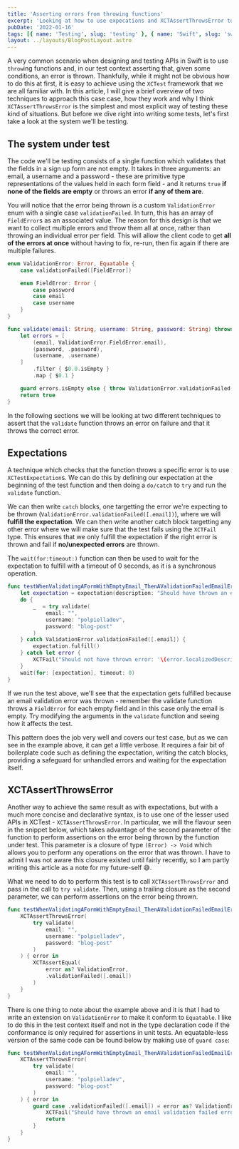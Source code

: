 ```yaml
---
title: 'Asserting errors from throwing functions'
excerpt: 'Looking at how to use expecations and XCTAssertThrowsError to assert specific errors are being thrown in Swift.'
pubDate: '2022-01-16'
tags: [{ name: 'Testing', slug: 'testing' }, { name: 'Swift', slug: 'swift' }]
layout: ../layouts/BlogPostLayout.astro
---
```


A very common scenario when designing and testing APIs in Swift is to use `throw`ing functions and, in our test context asserting that, given some conditions, an error is thrown. Thankfully, while it might not be obvious how to do this at first, it is easy to achieve using the `XCTest` framework that we are all familiar with. In this article, I will give a brief overview of two techniques to approach this case case, how they work and why I think `XCTAssertThrowsError` is the simplest and most explicit way of testing these kind of situations. But before we dive right into writing some tests, let's first take a look at the system we'll be testing.

## The system under test

The code we'll be testing consists of a single function which validates that the fields in a sign up form are not empty. It takes in three arguments: an email, a username and a password - these are primitive type representations of the values held in each form field - and it returns `true` **if none of the fields are empty** or throws an error **if any of them are**.

You will notice that the error being thrown is a custom `ValidationError` enum with a single case `validationFailed`. In turn, this has an array of `FieldError`s as an associated value. The reason for this design is that we want to collect multiple errors and throw them all at once, rather than throwing an individual error per field. This will allow the client code to get **all of the errors at once** without having to fix, re-run, then fix again if there are multiple failures.

```swift:Validator.swift
enum ValidationError: Error, Equatable {
    case validationFailed([FieldError])

    enum FieldError: Error {
        case password
        case email
        case username
    }
}

func validate(email: String, username: String, password: String) throws -> Bool {
    let errors = [
        (email, ValidationError.FieldError.email),
        (password, .password),
        (username, .username)
    ]
        .filter { $0.0.isEmpty }
        .map { $0.1 }

    guard errors.isEmpty else { throw ValidationError.validationFailed(errors) }
    return true
}
```

In the following sections we will be looking at two different techniques to assert that the `validate` function throws an error on failure and that it throws the correct error.

## Expectations

A technique which checks that the function throws a specific error is to use `XCTestExpectation`s. We can do this by defining our expectation at the beginning of the test function and then doing a `do/catch` to `try` and run the `validate` function.

We can then write `catch` blocks, one targetting the error we're expecting to be thrown (`ValidationError.validationFailed([.email])`), where we will **fulfill the expectation**. We can then write another catch block targetting any other error where we will make sure that the test fails using the `XCTFail` type. This ensures that we only fulfill the expectation if the right error is thrown and fail if **no/unexpected errors** are thrown.

The `wait(for:timeout:)` function can then be used to wait for the expectation to fulfill with a timeout of 0 seconds, as it is a synchronous operation.

```swift:ValidatorTests.swift
func testWhenValidatingAFormWithEmptyEmail_ThenAValidationFailedEmailErrorIsThrown() {
    let expectation = expectation(description: "Should have thrown an email validation failed error")
    do {
        _  = try validate(
            email: "",
            username: "polpielladev",
            password: "blog-post"
        )
    } catch ValidationError.validationFailed([.email]) {
        expectation.fulfill()
    } catch let error {
        XCTFail("Should not have thrown error: '\(error.localizedDescription)'")
    }
    wait(for: [expectation], timeout: 0)
}
```

If we run the test above, we'll see that the expectation gets fulfilled because an email validation error was thrown - remember the validate function throws a `FieldError` for each empty field and in this case only the email is empty. Try modifying the arguments in the `validate` function and seeing how it affects the test.

This pattern does the job very well and covers our test case, but as we can see in the example above, it can get a little verbose. It requires a fair bit of boilerplate code such as defining the expectation, writing the catch blocks, providing a safeguard for unhandled errors and waiting for the expectation itself.

## XCTAssertThrowsError

Another way to achieve the same result as with expectations, but with a much more concise and declarative syntax, is to use one of the lesser used APIs in XCTest - `XCTAssertThrowsError`. In particular, we will the flavour seen in the snippet below, which takes advantage of the second parameter of the function to perform assertions on the error being thrown by the function under test. This parameter is a closure of type `(Error) -> Void` which allows you to perform any operations on the error that was thrown. I have to admit I was not aware this closure existed until fairly recently, so I am partly writing this article as a note for my future-self 😅.

What we need to do to perform this test is to call `XCTAssertThrowsError` and pass in the call to `try validate`. Then, using a trailing closure as the second parameter, we can perform assertions on the error being thrown.

```swift:ValidatorTests.swift
func testWhenValidatingAFormWithEmptyEmail_ThenAValidationFailedEmailErrorIsThrown() {
    XCTAssertThrowsError(
        try validate(
            email: "",
            username: "polpielladev",
            password: "blog-post"
        )
    ) { error in
        XCTAssertEqual(
            error as? ValidationError,
            .validationFailed([.email])
        )
    }
}
```

There is one thing to note about the example above and it is that I had to write an extension on `ValidationError` to make it conform to `Equatable`. I like to do this in the test context itself and not in the type declaration code if the conformance is only required for assertions in unit tests. An equatable-less version of the same code can be found below by making use of `guard case`:

```swift:ValidatorTests.swift
func testWhenValidatingAFormWithEmptyEmail_ThenAValidationFailedEmailErrorIsThrown() {
    XCTAssertThrowsError(
        try validate(
            email: "",
            username: "polpielladev",
            password: "blog-post"
        )
    ) { error in
        guard case .validationFailed([.email]) = error as? ValidationError else {
            XCTFail("Should have thrown an email validation failed error"))
            return
        }
    }
}
```
